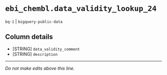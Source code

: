 # `ebi_chembl.data_validity_lookup_24`
`bq-1` | `bigquery-public-data`

## Column details
* [STRING]    `data_validity_comment`
* [STRING]    `description`

-------------------------------------------------------------------------------
*Do not make edits above this line.*

